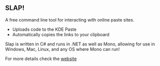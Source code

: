 SLAP!
---------------

A free command line tool for interacting with online paste sites.

  - Uploads code to the KDE Paste
  - Automatically copies the links to your clipboard

Slap is written in C# and runs in .NET as well as Mono, allowing for use in Windows, Mac, Linux, and any OS where Mono can run!

For more details check the [website]

  [website]: http://crowell.github.com/slap/main.html
